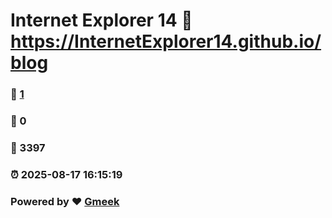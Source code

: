 # Internet Explorer 14 :link: https://InternetExplorer14.github.io/blog 
### :page_facing_up: [1](https://InternetExplorer14.github.io/blog/tag.html) 
### :speech_balloon: 0 
### :hibiscus: 3397 
### :alarm_clock: 2025-08-17 16:15:19 
### Powered by :heart: [Gmeek](https://github.com/Meekdai/Gmeek)
